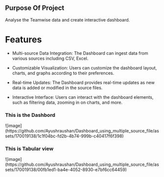 <h2>Purpose Of Project</h2>
Analyse the Teamwise data and create interactive dashboard.
<h1> Features</h1>
<ul>
<li><p> Multi-source Data Integration: The Dashboard can ingest data from various sources including CSV, Excel.</p></li>
<li><p>Customizable Visualization: Users can customize the dashboard layout, charts, and graphs according to their preferences.</p></li>
<li><p>Real-time Updates: The Dashboard provides real-time updates as new data is added or modified in the source files.</p></li>
<li><p>Interactive Interface: Users can interact with the dashboard elements, such as filtering data, zooming in on charts, and more.</p></li>
  </ul>
  <h3>This is the Dashbord</h3>
![image](https://github.com/Ayushraushan/Dashboard_using_multiple_source_file/assets/170019138/1c1f04bc-fd2b-4b74-999b-c40417f6f398)
 <h3>This is Tabular view</h3>
 ![image](https://github.com/Ayushraushan/Dashboard_using_multiple_source_file/assets/170019138/00fb1ed1-ba4e-4052-8930-e7bf6cc64459)


